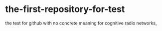 # the-first-repository-for-test
the test for github with no concrete meaning
for cognitive radio networks,
